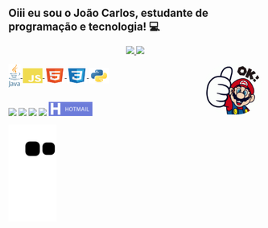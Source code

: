 ## Oiii eu sou o João Carlos, estudante de programação e tecnologia! 💻

<div align="center">
  <a href="https://github.com/JoaoCarlosLemos">
  <img height="180em" src="https://github-readme-stats.vercel.app/api?username=JoaoCarlosLemos&show_icons=true&theme=tokyonight&include_all_commits=true&count_private=true"/>
  <img height="180em" src="https://github-readme-stats.vercel.app/api/top-langs/?username=JoaoCarlosLemos&layout=compact&langs_count=7&theme=tokyonight"/>
</div>
  
<div style="display: inline_block"><br>                                                       
  <img align="center" alt="Java" height="46" width="24" src="https://raw.githubusercontent.com/JoaoCarlosLemos/imagens/main/logo-java.png">
  <img align="center" alt="JavaScript" height="30" width="40" src="https://raw.githubusercontent.com/devicons/devicon/master/icons/javascript/javascript-plain.svg">
  <img align="center" alt="HTML" height="30" width="40" src="https://raw.githubusercontent.com/devicons/devicon/master/icons/html5/html5-original.svg">
  <img align="center" alt="CSS" height="30" width="40" src="https://raw.githubusercontent.com/devicons/devicon/master/icons/css3/css3-original.svg">
  <img align="center" alt="Python" height="30" width="40" src="https://raw.githubusercontent.com/devicons/devicon/master/icons/python/python-original.svg">
  <img align="right" alt="cubo_magico" height="100" style="border-radius:50px;" src="https://raw.githubusercontent.com/JoaoCarlosLemos/imagens/main/mario-ok.gif">
</div>
  
  ##
 
<div> 
  <a href="https://www.youtube.com/channel/UCt-iPm95mOu14jVUh61sxrg" target="_blank"><img src="https://img.shields.io/badge/YouTube-FF0000?style=for-the-badge&logo=youtube&logoColor=white" target="_blank"></a>
  <a href="https://www.instagram.com/nervikari/" target="_blank"><img src="https://img.shields.io/badge/-Instagram-%23E4405F?style=for-the-badge&logo=instagram&logoColor=white" target="_blank"></a>
  <a href="https://www.facebook.com/nerv.ikari/" target="_blank"><img src="https://img.shields.io/badge/Facebook-1877F2?style=for-the-badge&logo=facebook&logoColor=white" target="_blank"></a>
  <a href="https://www.linkedin.com/in/j-c-85a926225/" target="_blank"><img src="https://img.shields.io/badge/-LinkedIn-%230077B5?style=for-the-badge&logo=linkedin&logoColor=white" target="_blank"></a>
  <a href = "mailto:nerv_ikari@hotmail.com"><img src="https://raw.githubusercontent.com/JoaoCarlosLemos/imagens/main/Badge-Hotmail.png" height="28" target="_blank"></a>
   
  
  ![Snake animation](https://github.com/rafaballerini/rafaballerini/blob/output/github-contribution-grid-snake.svg)
 
</div>
